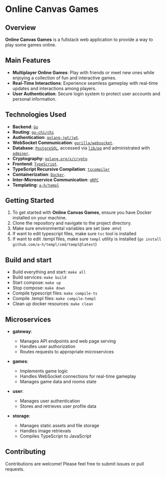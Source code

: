 # Online Canvas Games

## Overview

**Online Canvas Games** is a fullstack web application to provide a way to play some games online.

## Main Features

- **Multiplayer Online Games**: Play with friends or meet new ones while enjoying a collection of fun and interactive games.
- **Real-Time Interactions**: Experience seamless gameplay with real-time updates and interactions among players.
- **User Authentication**: Secure login system to protect user accounts and personal information.

## Technologies Used

- **Backend**: [`Go`](https://golang.org/)
- **Routing**: [`go-chi/chi`](https://github.com/go-chi/chi)
- **Authentication**: [`golang-jwt/jwt`](https://github.com/golang-jwt/jwt).
- **WebSocket Communication**: [`gorilla/websocket`](https://github.com/gorilla/websocket).
- **Database**: [`PostgreSQL`](https://www.postgresql.org/), accessed via [`lib/pq`](https://github.com/lib/pq) and administrated with [`adminer`](https://www.adminer.org/).
- **Cryptography**: [`golang.org/x/crypto`](https://golang.org/x/crypto).
- **Frontend**: [`TypeScript`](https://www.typescriptlang.org/).
- **TypeScript Recursive Compilation**: [`tscompiler`](https://github.com/1001bit/tscompiler)
- **Containerization**: [`Docker`](https://www.docker.com/).
- **Inter-Microservice Communication**: [`gRPC`](https://grpc.io/) 
- **Templating**: [`a-h/templ`](https://github.com/a-h/templ/)

## Getting Started

1. To get started with **Online Canvas Games**, ensure you have Docker installed on your machine.
2. Clone the repository and navigate to the project directory.
3. Make sure environmental variables are set (see .env)
4. If want to edit typescript files, make sure `tsc` tool is installed
5. If want to edit .templ files, make sure `templ` utility is installed (`go install github.com/a-h/templ/cmd/templ@latest`)

## Build and start

- Build everything and start: `make all`
- Build services: `make build`
- Start compose: `make up`
- Stop compose: `make down`
- Compile typescript files: `make compile-ts`
- Compile .templ files: `make compile-templ`
- Clean up docker resources: `make clean`

## Microservices

- **gateway**: 
  - Manages API endpoints and web page serving
  - Handles user authorization
  - Routes requests to appropriate microservices

- **games**: 
  - Implements game logic
  - Handles WebSocket connections for real-time gameplay
  - Manages game data and rooms state

- **user**: 
  - Manages user authentication
  - Stores and retrieves user profile data

- **storage**: 
  - Manages static assets and file storage
  - Handles image retrievals
  - Compiles TypeScript to JavaScript

## Contributing

Contributions are welcome! Please feel free to submit issues or pull requests.
